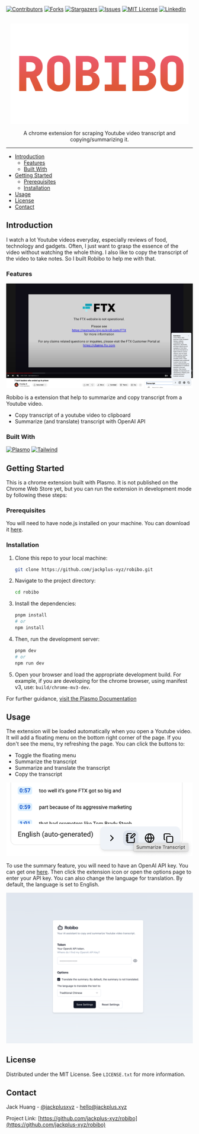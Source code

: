 <!-- PROJECT SHIELDS -->
<!--
*** I'm using markdown "reference style" links for readability.
*** Reference links are enclosed in brackets [ ] instead of parentheses ( ).
*** See the bottom of this document for the declaration of the reference variables
*** for contributors-url, forks-url, etc. This is an optional, concise syntax you may use.
*** https://www.markdownguide.org/basic-syntax/#reference-style-links
-->

[![Contributors][contributors-shield]][contributors-url]
[![Forks][forks-shield]][forks-url]
[![Stargazers][stars-shield]][stars-url]
[![Issues][issues-shield]][issues-url]
[![MIT License][license-shield]][license-url]
[![LinkedIn][linkedin-shield]][linkedin-url]

<!-- PROJECT LOGO -->
<br />
<div align="center">
  <a href="https://github.com/jackplus-xyz/robibo">
    <img src="images/logo.png" alt="Logo" width="480">
  </a>

  <p align="center">
  A chrome extension for scraping Youtube video transcript and copying/summarizing it.
  </p>
</div>

---

- [Introduction](#introduction)
  - [Features](#features)
  - [Built With](#built-with)
- [Getting Started](#getting-started)
  - [Prerequisites](#prerequisites)
  - [Installation](#installation)
- [Usage](#usage)
- [License](#license)
- [Contact](#contact)

## Introduction

I watch a lot Youtube videos everyday, especially reviews of food, technology and gadgets. Often, I just want to grasp the essence of the video without watching the whole thing. I also like to copy the transcript of the video to take notes. So I built Robibo to help me with that.

### Features

![Demo](images/summarize.png)

Robibo is a extension that help to summarize and copy transcript from a Youtube video.

- Copy transcript of a youtube video to clipboard
- Summarize (and translate) transcript with OpenAI API

### Built With

[![Plasmo][Plasmo]][Plasmo-url]
[![Tailwind][Tailwind]][Tailwind-url]

## Getting Started

This is a chrome extension built with Plasmo. It is not published on the Chrome Web Store yet, but you can run the extension in development mode by following these steps:

### Prerequisites

You will need to have node.js installed on your machine. You can download it [here](https://nodejs.org/).

### Installation

1. Clone this repo to your local machine:

   ```bash
   git clone https://github.com/jackplus-xyz/robibo.git
   ```

2. Navigate to the project directory:

   ```bash
   cd robibo
   ```

3. Install the dependencies:

   ```bash
   pnpm install
   # or
   npm install
   ```

4. Then, run the development server:

   ```bash
   pnpm dev
   # or
   npm run dev
   ```

5. Open your browser and load the appropriate development build. For example, if you are developing for the chrome browser, using manifest v3, use: `build/chrome-mv3-dev`.

For further guidance, [visit the Plasmo Documentation](https://docs.plasmo.com/)

## Usage

The extension will be loaded automatically when you open a Youtube video. It will add a floating menu on the bottom right corner of the page. If you don't see the menu, try refreshing the page. You can click the buttons to:

- Toggle the floating menu
- Summarize the transcript
- Summarize and translate the transcript
- Copy the transcript

![Floating Menu](images/floating-menu.png)

To use the summary feature, you will need to have an OpenAI API key. You can get one [here](https://platform.openai.com/). Then click the extension icon or open the options page to enter your API key. You can also change the language for translation. By default, the language is set to English.

![Options Page](images/options.png)

<!-- LICENSE -->

## License

Distributed under the MIT License. See `LICENSE.txt` for more information.

<!-- CONTACT -->

## Contact

Jack Huang - [@jackplusxyz](https://twitter.com/jackplusxyz) - <hello@jackplus.xyz>

Project Link: [https://github.com/jackplus-xyz/robibo](https://github.com/jackplus-xyz/robibo)

<!-- MARKDOWN LINKS & IMAGES -->
<!-- https://www.markdownguide.org/basic-syntax/#reference-style-links -->

[contributors-shield]: https://img.shields.io/github/contributors/jackplus-xyz/robibo.svg?style=for-the-badge
[contributors-url]: https://github.com/jackplus-xyz/robibo/graphs/contributors
[forks-shield]: https://img.shields.io/github/forks/jackplus-xyz/robibo.svg?style=for-the-badge
[forks-url]: https://github.com/jackplus-xyz/robibo/network/members
[stars-shield]: https://img.shields.io/github/stars/jackplus-xyz/robibo.svg?style=for-the-badge
[stars-url]: https://github.com/jackplus-xyz/robibo/stargazers
[issues-shield]: https://img.shields.io/github/issues/jackplus-xyz/robibo.svg?style=for-the-badge
[issues-url]: https://github.com/jackplus-xyz/robibo/issues
[license-shield]: https://img.shields.io/github/license/jackplus-xyz/robibo.svg?style=for-the-badge
[license-url]: https://github.com/jackplus-xyz/robibo/blob/master/LICENSE.txt
[linkedin-shield]: https://img.shields.io/badge/-LinkedIn-black.svg?style=for-the-badge&logo=linkedin&colorB=555
[linkedin-url]: https://www.linkedin.com/in/jackplus-xyz/
[product-screenshot]: images/screenshot.png
[Plasmo]: https://img.shields.io/badge/plasmo-6E56CF?style=for-the-badge
[Plasmo-url]: https://plasmo.com/
[Tailwind]: https://img.shields.io/badge/tailwind%20css-06B6D4?style=for-the-badge&logo=tailwindcss&logoColor=white
[Tailwind-url]: https://tailwindcss.com/
